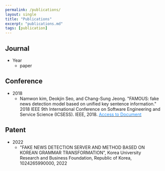 ```yaml
---
permalink: /publications/
layout: single
title: "Publications"
excerpt: "publications.md"
tags: [publication]
---
```


## Journal
* Year
  - paper


## Conference
* 2018
  - Namwon kim, Deokjin Seo, and Chang-Sung Jeong. "FAMOUS: fake news detection model based on unified key sentence information." 2018 IEEE 9th International Conference on Software Engineering and Service Science (ICSESS). IEEE, 2018. [<font color='dodgerblue'> Access to Document </font>](https://ieeexplore.ieee.org/document/8663864)

  
## Patent
* 2022
  - "FAKE NEWS DETECTION SERVER AND METHOD BASED ON KOREAN GRAMMAR TRANSFORMATION", Korea University Research and Business Foundation, Republic of Korea, 1024265990000, 2022
